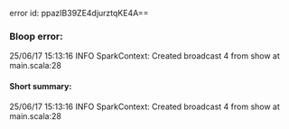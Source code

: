 error id: ppazIB39ZE4djurztqKE4A==
### Bloop error:

25/06/17 15:13:16 INFO SparkContext: Created broadcast 4 from show at main.scala:28
#### Short summary: 

25/06/17 15:13:16 INFO SparkContext: Created broadcast 4 from show at main.scala:28